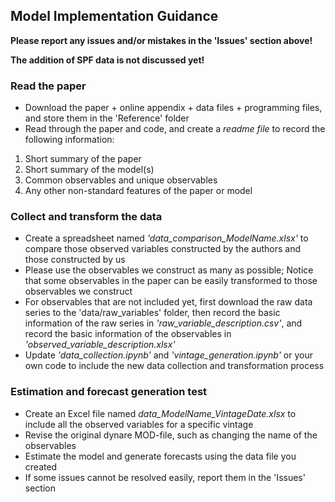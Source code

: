 ## Model Implementation Guidance

**Please report any issues and/or mistakes in the 'Issues' section above!**

**The addition of SPF data is not discussed yet!**

### Read the paper

- Download the paper + online appendix + data files + programming files, and store them in the 'Reference' folder
- Read through the paper and code, and create a *readme file* to record the following information:
1. Short summary of the paper
2. Short summary of the model(s)
3. Common observables and unique observables
4. Any other non-standard features of the paper or model

### Collect and transform the data

- Create a spreadsheet named *'data_comparison_ModelName.xlsx'* to compare those observed variables constructed by the authors and those constructed by us
- Please use the observables we construct as many as possible; Notice that some observables in the paper can be easily transformed to those observables we construct
- For observables that are not included yet, first download the raw data series to the 'data/raw_variables' folder, then record the basic information of the raw series in *'raw_variable_description.csv'*, and record the basic information of the observables in *'observed_variable_description.xlsx'*
- Update *'data_collection.ipynb'* and *'vintage_generation.ipynb'* or your own code to include the new data collection and transformation process

### Estimation and forecast generation test

- Create an Excel file named *data_ModelName_VintageDate.xlsx* to include all the observed variables for a specific vintage
- Revise the original dynare MOD-file, such as changing the name of the observables
- Estimate the model and generate forecasts using the data file you created
- If some issues cannot be resolved easily, report them in the 'Issues' section
